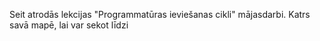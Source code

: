 Seit atrodās lekcijas "Programmatūras ieviešanas cikli" mājasdarbi.
Katrs savā mapē, lai var sekot līdzi 
